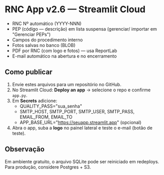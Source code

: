 
# RNC App v2.6 — Streamlit Cloud
- RNC Nº automático (YYYY-NNN)
- PEP (código — descrição) em lista suspensa (gerenciar/ importar em "Gerenciar PEPs")
- Campos do procedimento interno
- Fotos salvas no banco (BLOB)
- PDF por RNC (com logo e fotos) — usa ReportLab
- E-mail automático na abertura e no encerramento

## Como publicar
1. Envie estes arquivos para um repositório no GitHub.
2. No Streamlit Cloud: **Deploy an app** → selecione o repo e confirme `app.py`.
3. Em **Secrets** adicione:
   - QUALITY_PASS="sua_senha"
   - SMTP_HOST, SMTP_PORT, SMTP_USER, SMTP_PASS, EMAIL_FROM, EMAIL_TO
   - APP_BASE_URL="https://seuapp.streamlit.app" (opcional)
4. Abra o app, suba a **logo** no painel lateral e teste o e-mail (botão de teste).

## Observação
Em ambiente gratuito, o arquivo SQLite pode ser reiniciado em redeploys. Para produção, considere Postgres + S3.
